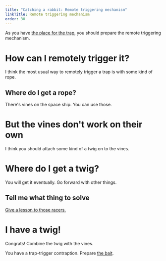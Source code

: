```yaml
---
title: "Catching a rabbit: Remote triggering mechanism"
linkTitle: Remote triggering mechanism
order: 30
---
```


As you have [the place for the trap](trap-place.md), you should prepare the remote triggering mechanism.

# How can I remotely trigger it?
I think the most usual way to remotely trigger a trap is with some kind of rope.

## Where do I get a rope?
There's vines on the space ship. You can use those.

# But the vines don't work on their own
I think you should attach some kind of a twig on to the vines.

# Where do I get a twig?
You will get it eventually. Go forward with other things.

## Tell me what thing to solve
[Give a lesson to those racers.](../race.md)

# I have a twig!
Congrats! Combine the twig with the vines.

You have a trap-trigger contraption. Prepare [the bait](trap-bait.md).

